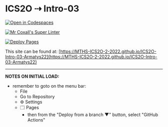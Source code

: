 # ICS2O ⇢ Intro-03

[![Open in Codespaces](https://classroom.github.com/assets/launch-codespace-f4981d0f882b2a3f0472912d15f9806d57e124e0fc890972558857b51b24a6f9.svg)](https://classroom.github.com/open-in-codespaces?assignment_repo_id=10021276)

[![Mr Coxall's Super Linter](https://github.com/MTHS-ICS2O-2-2022/ICS2O-Intro-03-Armatys22/workflows/Mr%20Coxall's%20Super%20Linter/badge.svg)](https://github.com/MTHS-ICS2O-2-2022/ICS2O-Intro-03-Armatys22/actions)

[![Deploy Pages](https://github.com/MTHS-ICS2O-2-2022/ICS2O-Intro-03-Armatys22/workflows/Deploy%20Pages/badge.svg)](https://github.com/MTHS-ICS2O-2-2022/ICS2O-Intro-03-Armatys22/actions)

This site can be found at: [https://MTHS-ICS2O-2-2022.github.io/ICS2O-Intro-03-Armatys22](https://MTHS-ICS2O-2-2022.github.io/ICS2O-Intro-03-Armatys22)

---

**NOTES ON INITIAL LOAD:**
- remember to goto on the menu bar:
  - File
  - Go to Repository
  - ⚙ Settings
  - 🗔 Pages
    - then from the "Deploy from a branch ▼" button, select "GitHub Actions"
